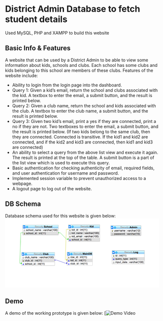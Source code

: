 # District Admin Database to fetch student details

Used MySQL, PHP and XAMPP to build this website

## Basic Info & Features
A website that can be used by a District Admin to be able to view some information about kids, schools and clubs. Each school has some clubs and kids belonging to this school are members of these clubs. Features of the website include:
* Ability to login from the login page into the dashboard.
* Query 1: Given a kid’s email, return the school and clubs associated with the kid. A textbox to enter the email, a submit button, and the result is printed below.
* Query 2: Given a club name, return the school and kids associated with the club. A textbox to enter the club name, a submit button, and the result is printed below.
* Query 3: Given two kid’s email, print a yes if they are connected, print a no if they are not. Two textboxes to enter the email, a submit button, and the result is printed below. (If two kids belong to the same club, then they are connected. Connected is transitive. If the kid1 and kid2 are connected, and if the kid2 and kid3 are connected, then kid1 and kid3 are connected)
* An ability to select a query from the above list view and execute it again. The result is printed at the top of the table. A submit button is a part of the list view which is used to execute this query.
* Basic authentication for checking authenticity of email, required fields, and user authentication for username and password.
* Implemented session variable to prevent unauthorized access to a webpage.
* A logout page to log out of the website.

## DB Schema
Database schema used for this website is given below:
![alt text](img/dbschema.png)

## Demo
A demo of the working prototype is given below:
[![Demo Video](https://youtu.be/zqndFkOKp6U)
